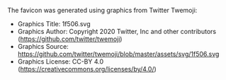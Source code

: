 The favicon was generated using graphics from Twitter Twemoji:
- Graphics Title: 1f506.svg
- Graphics Author: Copyright 2020 Twitter, Inc and other contributors (https://github.com/twitter/twemoji)
- Graphics Source: https://github.com/twitter/twemoji/blob/master/assets/svg/1f506.svg
- Graphics License: CC-BY 4.0 (https://creativecommons.org/licenses/by/4.0/)
